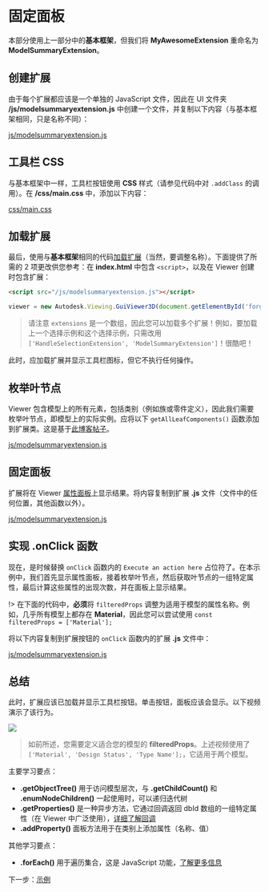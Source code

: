 # 固定面板

本部分使用上一部分中的**基本框架**，但我们将 **MyAwesomeExtension** 重命名为 **ModelSummaryExtension**。 

## 创建扩展

由于每个扩展都应该是一个单独的 JavaScript 文件，因此在 UI 文件夹 **/js/modelsummaryextension.js** 中创建一个文件，并复制以下内容（与基本框架相同，只是名称不同）： 

[js/modelsummaryextension.js](_snippets/extensions/js/modelsummaryextension.1.js ':include :type=code javascript')

## 工具栏 CSS

与基本框架中一样，工具栏按钮使用 **CSS** 样式（请参见代码中对 `.addClass` 的调用）。在 **/css/main.css** 中，添加以下内容：

[css/main.css](_snippets/extensions/css/main.3.css ':include :type=code css')

## 加载扩展

最后，使用与**基本框架**相同的代码[加载扩展](/zh-CN/viewer/extensions/skeleton?id=loading-the-extension)（当然，要调整名称）。下面提供了所需的 2 项更改供您参考：在 **index.html** 中包含 `<script>`，以及在 Viewer 创建时包含扩展：

```html
<script src="/js/modelsummaryextension.js"></script>
```

```javascript
viewer = new Autodesk.Viewing.GuiViewer3D(document.getElementById('forgeViewer'), { extensions: ['ModelSummaryExtension'] });
```

> 请注意 `extensions` 是一个数组，因此您可以加载多个扩展！例如，要加载上一个选择示例和这个选择示例，只需改用 `['HandleSelectionExtension', 'ModelSummaryExtension']`！很酷吧！

此时，应加载扩展并显示工具栏图标，但它不执行任何操作。

## 枚举叶节点

Viewer 包含模型上的所有元素，包括类别（例如族或零件定义），因此我们需要枚举叶节点，即模型上的实际实例。应将以下 `getAllLeafComponents()` 函数添加到扩展类。这是基于[此博客帖子](https://forge.autodesk.com/blog/enumerating-leaf-nodes-viewer)。 

[js/modelsummaryextension.js](_snippets/extensions/js/modelsummaryextension.2.js ':include :type=code javascript')

## 固定面板

扩展将在 Viewer [属性面板](https://forge.autodesk.com/en/docs/viewer/v7/reference/UI/PropertyPanel/)上显示结果。将内容复制到扩展 **.js** 文件（文件中的任何位置，其他函数以外）。

[js/modelsummaryextension.js](_snippets/extensions/js/modelsummaryextension.3.js ':include :type=code javascript')

## 实现 .onClick 函数

现在，是时候替换 `onClick` 函数内的 `Execute an action here` 占位符了。在本示例中，我们首先显示属性面板，接着枚举叶节点，然后获取叶节点的一组特定属性，最后计算这些属性的出现次数，并在面板上显示结果。 

!> 在下面的代码中，**必须**将 `filteredProps` 调整为适用于模型的属性名称。例如，几乎所有模型上都存在 **Material**，因此您可以尝试使用 `const filteredProps = ['Material'];`

将以下内容复制到扩展按钮的 `onClick` 函数内的扩展 **.js** 文件中：

[js/modelsummaryextension.js](_snippets/extensions/js/modelsummaryextension.4.js ':include :type=code javascript')

## 总结

此时，扩展应该已加载并显示工具栏按钮。单击按钮，面板应该会显示。以下视频演示了该行为。

![](_media/javascript/js_dockingpanel.gif)

> 如前所述，您需要定义适合您的模型的 **filteredProps**。上述视频使用了 `['Material', 'Design Status', 'Type Name'];`，它适用于两个模型。

主要学习要点：

- **.getObjectTree()** 用于访问模型层次，与 **.getChildCount()** 和 **.enumNodeChildren()** 一起使用时，可以递归迭代树
- **.getProperties()** 是一种异步方法，它通过回调返回 dbId 数组的一组特定属性（在 Viewer 中广泛使用），[详细了解回调](https://developer.mozilla.org/en-US/docs/Glossary/Callback_function)
- **.addProperty()** 面板方法用于在类别上添加属性（名称、值）

其他学习要点：

- **.forEach()** 用于遍历集合，这是 JavaScript 功能，[了解更多信息](https://www.w3schools.com/jsref/jsref_forEach.asp)

下一步：[示例](/zh-CN/viewer/extensions/examples)